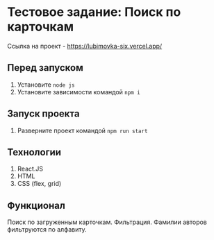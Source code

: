 # Тестовое задание: Поиск по карточкам

Ссылка на проект - https://lubimovka-six.vercel.app/
 
## Перед запуском
1. Установите `node js`
2. Установите зависимости командой `npm i`

## Запуск проекта
1. Разверните проект командой `npm run start`

## Технологии
1. React.JS
2. HTML
3. CSS (flex, grid)

## Функционал
Поиск по загруженным карточкам. Фильтрация. Фамилии авторов фильтруются по алфавиту.

